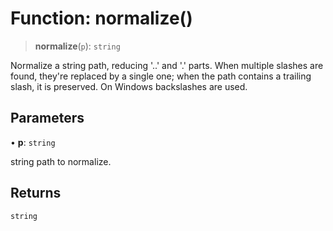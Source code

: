 # Function: normalize()

> **normalize**(`p`): `string`

Normalize a string path, reducing '..' and '.' parts.
When multiple slashes are found, they're replaced by a single one; when the path contains a trailing slash, it is preserved. On Windows backslashes are used.

## Parameters

• **p**: `string`

string path to normalize.

## Returns

`string`
